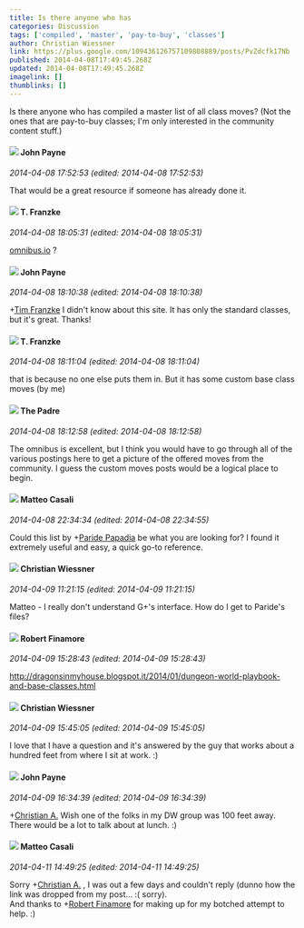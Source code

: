 ```yaml
---
title: Is there anyone who has
categories: Discussion
tags: ['compiled', 'master', 'pay-to-buy', 'classes']
author: Christian Wiessner
link: https://plus.google.com/109436126757109808889/posts/PvZdcfk17Nb
published: 2014-04-08T17:49:45.268Z
updated: 2014-04-08T17:49:45.268Z
imagelink: []
thumblinks: []
---
```


Is there anyone who has compiled a master list of all class moves? (Not the ones that are pay-to-buy classes; I&#39;m only interested in the community content stuff.)
<div id='comment z13qdb45dliifv1od04cd3wwbsb5zv4qddw'>
  <h4><img src='{{site.baseurl}}//images/avatars/101853026917191912359_photo.jpg'> John Payne</h4>
      <p><cite>2014-04-08 17:52:53 (edited: 2014-04-08 17:52:53)</cite></p>
        <p>That would be a great resource if someone has already done it.</p>
</div>
        

<div id='comment z13qdb45dliifv1od04cd3wwbsb5zv4qddw'>
  <h4><img src='{{site.baseurl}}//images/avatars/110330901807759406775_photo.jpg'> T. Franzke</h4>
      <p><cite>2014-04-08 18:05:31 (edited: 2014-04-08 18:05:31)</cite></p>
        <p><a href="http://omnibus.io" class="ot-anchor">omnibus.io</a> ?</p>
</div>
        

<div id='comment z13qdb45dliifv1od04cd3wwbsb5zv4qddw'>
  <h4><img src='{{site.baseurl}}//images/avatars/101853026917191912359_photo.jpg'> John Payne</h4>
      <p><cite>2014-04-08 18:10:38 (edited: 2014-04-08 18:10:38)</cite></p>
        <p><span class="proflinkWrapper"><span class="proflinkPrefix">+</span><a class="proflink" href="https://plus.google.com/110330901807759406775" oid="110330901807759406775">Tim Franzke</a></span> I didn&#39;t know about this site. It has only the standard classes, but it&#39;s great. Thanks!</p>
</div>
        

<div id='comment z13qdb45dliifv1od04cd3wwbsb5zv4qddw'>
  <h4><img src='{{site.baseurl}}//images/avatars/110330901807759406775_photo.jpg'> T. Franzke</h4>
      <p><cite>2014-04-08 18:11:04 (edited: 2014-04-08 18:11:04)</cite></p>
        <p>that is because no one else puts them in. But it has some custom base class moves (by me)</p>
</div>
        

<div id='comment z13qdb45dliifv1od04cd3wwbsb5zv4qddw'>
  <h4><img src='{{site.baseurl}}//images/avatars/102953378950954656315_photo.jpg'> The Padre</h4>
      <p><cite>2014-04-08 18:12:58 (edited: 2014-04-08 18:12:58)</cite></p>
        <p>The omnibus is excellent, but I think you would have to go through all of the various postings here to get a picture of the offered moves from the community. I guess the custom moves posts would be a logical place to begin.</p>
</div>
        

<div id='comment z13qdb45dliifv1od04cd3wwbsb5zv4qddw'>
  <h4><img src='{{site.baseurl}}//images/avatars/108871211964311576918_photo.jpg'> Matteo Casali</h4>
      <p><cite>2014-04-08 22:34:34 (edited: 2014-04-08 22:34:55)</cite></p>
        <p>Could this list by <span class="proflinkWrapper"><span class="proflinkPrefix">+</span><a class="proflink" href="https://plus.google.com/100891656436184215243" oid="100891656436184215243">Paride Papadia</a></span> be what you are looking for? I found it extremely useful and easy, a quick go-to reference.</p>
</div>
        

<div id='comment z13qdb45dliifv1od04cd3wwbsb5zv4qddw'>
  <h4><img src='{{site.baseurl}}//images/avatars/109436126757109808889_photo.jpg'> Christian Wiessner</h4>
      <p><cite>2014-04-09 11:21:15 (edited: 2014-04-09 11:21:15)</cite></p>
        <p>Matteo - I really don&#39;t understand G+&#39;s interface. How do I get to Paride&#39;s files?</p>
</div>
        

<div id='comment z13qdb45dliifv1od04cd3wwbsb5zv4qddw'>
  <h4><img src='{{site.baseurl}}//images/avatars/110164541089160428464_photo.jpg'> Robert Finamore</h4>
      <p><cite>2014-04-09 15:28:43 (edited: 2014-04-09 15:28:43)</cite></p>
        <p><a href="http://dragonsinmyhouse.blogspot.it/2014/01/dungeon-world-playbook-and-base-classes.html" class="ot-anchor">http://dragonsinmyhouse.blogspot.it/2014/01/dungeon-world-playbook-and-base-classes.html</a></p>
</div>
        

<div id='comment z13qdb45dliifv1od04cd3wwbsb5zv4qddw'>
  <h4><img src='{{site.baseurl}}//images/avatars/109436126757109808889_photo.jpg'> Christian Wiessner</h4>
      <p><cite>2014-04-09 15:45:05 (edited: 2014-04-09 15:45:05)</cite></p>
        <p>I love that I have a question and it&#39;s answered by the guy that works about a hundred feet from where I sit at work. :)</p>
</div>
        

<div id='comment z13qdb45dliifv1od04cd3wwbsb5zv4qddw'>
  <h4><img src='{{site.baseurl}}//images/avatars/101853026917191912359_photo.jpg'> John Payne</h4>
      <p><cite>2014-04-09 16:34:39 (edited: 2014-04-09 16:34:39)</cite></p>
        <p><span class="proflinkWrapper"><span class="proflinkPrefix">+</span><a class="proflink" href="https://plus.google.com/109436126757109808889" oid="109436126757109808889">Christian A.</a></span> Wish one of the folks in my DW group was 100 feet away. There would be a lot to talk about at lunch. :)</p>
</div>
        

<div id='comment z13qdb45dliifv1od04cd3wwbsb5zv4qddw'>
  <h4><img src='{{site.baseurl}}//images/avatars/108871211964311576918_photo.jpg'> Matteo Casali</h4>
      <p><cite>2014-04-11 14:49:25 (edited: 2014-04-11 14:49:25)</cite></p>
        <p>Sorry <span class="proflinkWrapper"><span class="proflinkPrefix">+</span><a class="proflink" href="https://plus.google.com/109436126757109808889" oid="109436126757109808889">Christian A.</a></span> , I was out a few days and couldn&#39;t reply (dunno how the link was dropped from my post… :( sorry).<br />And thanks to <span class="proflinkWrapper"><span class="proflinkPrefix">+</span><a class="proflink" href="https://plus.google.com/110164541089160428464" oid="110164541089160428464">Robert Finamore</a></span> for making up for my botched attempt to help. :)</p>
</div>
        